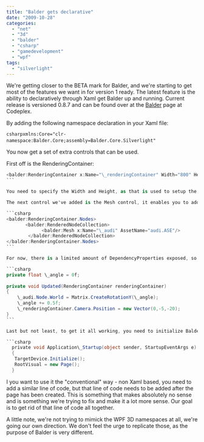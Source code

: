 ```yaml
---
title: "Balder gets declarative"
date: "2009-10-28"
categories: 
  - "net"
  - "3d"
  - "balder"
  - "csharp"
  - "gamedevelopment"
  - "wpf"
tags: 
  - "silverlight"
---
```


We're getting closer to the BETA mark for Balder, and we're starting to get most of the features we want in for version 1 ready. The latest feature is the ability to declaratively through Xaml get Balder up and running. Current release is versioned 0.8.7 and can be found over at the [Balder](http://balder.codeplex.com) page at Codeplex.

By adding the following namespace declaration in your Xaml file:

```csharpxmlns:Core="clr-namespace:Balder.Core;assembly=Balder.Core.Silverlight"``` 

You now get a set of extra controls that can be used.

First off is the RenderingContainer:

```csharp  
<balder:RenderingContainer x:Name="\_renderingContainer" Width="800" Height="600" BackgroundColor="Black"/>   
``` 

You need to specify the Width and Height, as that is used to setup the display properly. The BackgroundColor property can be any color, including transparent - which is great if you want to mix with existing Silverlight controls on your page. 

The next control we've added is the Mesh control, it enables you to add any Mesh from a file/resource to the RenderingContainer. You do this by accessing the Nodes property on the Container and putting up a RenderedNodeCollection and put your Mesh(es) within that.

```csharp  
<balder:RenderingContainer.Nodes>  
       <balder:RenderedNodeCollection>  
             <balder:Mesh x:Name="\_audi" AssetName="audi.ASE"/>  
        </balder:RenderedNodeCollection>  
</balder:RenderingContainer.Nodes>  
``` 

For now, there is a limited amount of DependencyProperties exposed, so manipulation via Storyboards aren't possible today, but will be very soon. The only way to access this is by hooking up the Updated event on the RenderingContainer and implement codebehind logic for it, something like this:

```csharp  
private float \_angle = 0f;  
  
private void Updated(RenderingContainer renderingContainer)  
{  
    \_audi.Node.World = Matrix.CreateRotationY(\_angle);  
    \_angle += 0.5f;  
    \_renderingContainer.Camera.Position = new Vector(0,-5,-20);  
}  
``` 

Last but not least, to get it all working, you need to initialize Balder. In your App.xaml.cs file, during the Application\_Startup event, you need to add one line of code. It is very important for now that you add that line before your page (RootVisual) is created and set.

```csharp  
  private void Application\_Startup(object sender, StartupEventArgs e)  
  {  
   TargetDevice.Initialize();  
   RootVisual = new Page();  
  }  
```

I you want to use it the "conventional" way - non Xaml based, you need to add a similar line of code, but that line of code needs to be added after the page has been created. This is something that makes absolutely no sense and is something we're trying to fix and make it a lot more sense. Our goal is to get rid of that line of code all together.

A little note, we're not trying to mimick the WPF 3D namespaces at all, we're going our own direction. We don't feel the urge to replicate those, as the purpose of Balder is very different.

